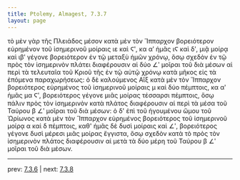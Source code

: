 ```yaml
---
title: Ptolemy, Almagest, 7.3.7
layout: page
---
```


τὸ μὲν γὰρ τῆς Πλειάδος μέσον κατὰ μὲν τὸν Ἵππαρχον βορειότερον εὑρημένον τοῦ ἰσημερινοῦ μοίραις ιε καὶ Ϛʹ, κα αʹ ἡμᾶς ιϚ καὶ δʹ, μιᾷ μοίρᾳ καὶ ιβʹ γέγονε βορειότερον ἐν τῷ μεταξὺ ἡμῶν χρόνῳ, ὅσῳ σχεδὸν ἐν τῷ πρὸς τὸν ἰσημερινὸν πλάτει διαφέρουσιν αἱ δύο ∠ʹ μοῖραι τοῦ διὰ μέσων αἱ περὶ τὰ τελευταῖα τοῦ Κριοῦ τῆς ἐν τῷ αὐτῷ χρόνῳ κατὰ μῆκος εἰς τὰ ἑπόμενα παραχωρήσεως: ὁ δὲ καλούμενος Αἲξ κατὰ μὲν τὸν Ἵππαρχον βορειότερος εὑρημένος τοῦ ἰσημερινοῦ μοίραις μ καὶ δύο πέμπτοις, κα αʹ ἡμᾶς μα Ϛʹ, βορειότερος γέγονε μιᾶς μοίρας τέσσαρσι πέμπτοις, ὅσῳ πάλιν πρὸς τὸν ἰσημερινὸν κατὰ πλάτος διαφέρουσιν αἱ περὶ τὰ μέσα τοῦ Ταύρου β ∠ʹ μοῖραι τοῦ διὰ μέσων: ὁ δ' ἐπὶ τοῦ ἡγουμένου ὤμου τοῦ Ὠρίωνος κατὰ μὲν τὸν Ἵππαρχον εὑρημένος βορειότερος τοῦ ἰσημερινοῦ μοίρᾳ α καὶ δ πέμπτοις, καθ' ἡμᾶς δὲ δυσὶ μοίραις καὶ ∠ʹ, βορειότερος γέγονε δυσὶ μέρεσι μιᾶς μοίρας ἔγγιστα, ὅσῳ σχεδὸν κατὰ τὸ πρὸς τὸν ἰσημερινὸν πλάτος διαφέρουσιν αἱ μετὰ τὰ δύο μέρη τοῦ Ταύρου β ∠ʹ μοῖραι τοῦ διὰ μέσων. 

---

prev: [7.3.6](../7.3.6/) | next: [7.3.8](../7.3.8/)


